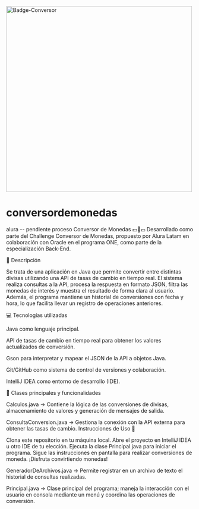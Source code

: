 

<img width="500" height="500" alt="Badge-Conversor" src="https://github.com/user-attachments/assets/75ecad59-e771-4d07-940e-f0f9a44240ee" />



# conversordemonedas
alura -- pendiente proceso 
Conversor de Monedas 💵💱💶
Desarrollado como parte del Challenge Conversor de Monedas, propuesto por Alura Latam en colaboración con Oracle en el programa ONE, como parte de la especialización Back-End.

📌 Descripción

Se trata de una aplicación en Java que permite convertir entre distintas divisas utilizando una API de tasas de cambio en tiempo real.
El sistema realiza consultas a la API, procesa la respuesta en formato JSON, filtra las monedas de interés y muestra el resultado de forma clara al usuario.
Además, el programa mantiene un historial de conversiones con fecha y hora, lo que facilita llevar un registro de operaciones anteriores.

💻 Tecnologías utilizadas

Java como lenguaje principal.

API de tasas de cambio en tiempo real para obtener los valores actualizados de conversión.

Gson para interpretar y mapear el JSON de la API a objetos Java.

Git/GitHub como sistema de control de versiones y colaboración.

IntelliJ IDEA como entorno de desarrollo (IDE).

🧩 Clases principales y funcionalidades

Calculos.java → Contiene la lógica de las conversiones de divisas, almacenamiento de valores y generación de mensajes de salida.

ConsultaConversion.java → Gestiona la conexión con la API externa para obtener las tasas de cambio.
Instrucciones de Uso 🚀

Clona este repositorio en tu máquina local.
Abre el proyecto en IntelliJ IDEA u otro IDE de tu elección.
Ejecuta la clase Principal.java para iniciar el programa.
Sigue las instrucciones en pantalla para realizar conversiones de moneda.
¡Disfruta convirtiendo monedas!

GeneradorDeArchivos.java → Permite registrar en un archivo de texto el historial de consultas realizadas.

Principal.java → Clase principal del programa; maneja la interacción con el usuario en consola mediante un menú y coordina las operaciones de conversión.
